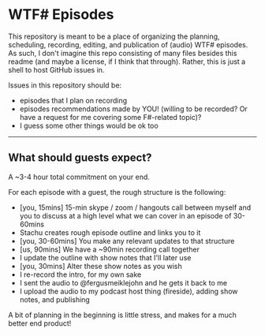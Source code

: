 # WTF# Episodes

This repository is meant to be a place of organizing the planning, scheduling, recording, editing, and publication of (audio) WTF# episodes.
As such, I don't imagine this repo consisting of many files besides this readme (and maybe a license, if I think that through). Rather, this is just a shell to host GitHub issues in.

Issues in this repository should be:
- episodes that I plan on recording
- episodes recommendations made by YOU! (willing to be recorded? Or have a request for me covering some F#-related topic)?
- I guess some other things would be ok too

---

## What should guests expect?

A ~3-4 hour total commitment on your end.

For each episode with a guest, the rough structure is the following:
- [you, 15mins] 15-min skype / zoom / hangouts call between myself and you to discuss at a high level what we can cover in an episode of 30-60mins
- Stachu creates rough episode outline and links you to it
- [you, 30-60mins] You make any relevant updates to that structure
- [us, 90mins] We have a ~90min recording call together
- I update the outline with show notes that I'll later use
- [you, 30mins] Alter these show notes as you wish
- I re-record the intro, for my own sake
- I sent the audio to @fergusmeiklejohn and he gets it back to me
- I upload the audio to my podcast host thing (fireside), adding show notes, and publishing

A bit of planning in the beginning is little stress, and makes for a much better end product!
